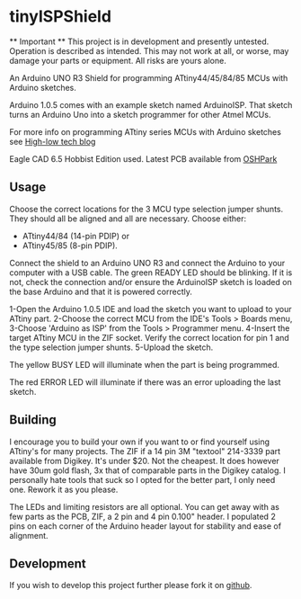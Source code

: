 tinyISPShield
=============

** Important **
This project is in development and presently untested. Operation is
described as intended. This may not work at all, or worse, may damage your
parts or equipment. All risks are yours alone.

An Arduino UNO R3 Shield for programming ATtiny44/45/84/85 MCUs with Arduino 
sketches.

Arduino 1.0.5 comes with an example sketch named ArduinoISP. That sketch 
turns an Arduino Uno into a sketch programmer for other Atmel MCUs.

For more info on programming ATtiny series MCUs with Arduino sketches see 
[High-low tech blog](http://highlowtech.org/?p=1695)

Eagle CAD 6.5 Hobbist Edition used. Latest PCB available from 
[OSHPark](https://oshpark.com/shared_projects/PF0k6TW9)

Usage
-----

Choose the correct locations for the 3 MCU type selection jumper shunts.
They should all be aligned and all are necessary. Choose either:

- ATtiny44/84 (14-pin PDIP) or 
- ATtiny45/85 (8-pin PDIP).

Connect the shield to an Arduino UNO R3 and connect the Arduino to your
computer with a USB cable. The green READY LED should be blinking. If it
is not, check the connection and/or ensure the ArduinoISP sketch is loaded
on the base Arduino and that it is powered correctly.

1-Open the Arduino 1.0.5 IDE and load the sketch you want to upload to your
ATtiny part.
2-Choose the correct MCU from the IDE's Tools > Boards menu,
3-Choose 'Arduino as ISP' from the Tools > Programmer menu.
4-Insert the target ATtiny MCU in the ZIF socket. Verify the correct location
for pin 1 and the type selection jumper shunts.
5-Upload the sketch.

The yellow BUSY LED will illuminate when the part is being programmed.

The red ERROR LED will illuminate if there was an error uploading the 
last sketch.

Building
--------

I encourage you to build your own if you want to or find yourself using
ATtiny's for many projects. The ZIF if a 14 pin 3M "textool" 214-3339 part
available from Digikey. It's under $20. Not the cheapest. It does however
have 30um gold flash, 3x that of comparable parts in the Digikey catalog.
I personally hate tools that suck so I opted for the better part, I only
need one. Rework it as you please.

The LEDs and limiting resistors are all optional. You can get away with
as few parts as the PCB, ZIF, a 2 pin and 4 pin 0.100" header. I populated
2 pins on each corner of the Arduino header layout for stability and ease
of alignment.

Development
-----------

If you wish to develop this project further please fork it on 
[github](https://github.com/cthree/tinyISPShield).


